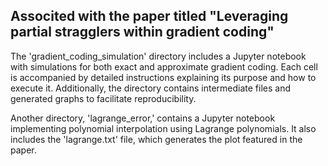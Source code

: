 ## Associted with the paper titled "Leveraging partial stragglers within gradient coding"

The 'gradient_coding_simulation' directory includes a Jupyter notebook with simulations for both exact and approximate gradient coding. 
Each cell is accompanied by detailed instructions explaining its purpose and how to execute it. 
Additionally, the directory contains intermediate files and generated graphs to facilitate reproducibility.

Another directory, 'lagrange_error,' contains a Jupyter notebook implementing polynomial interpolation using Lagrange polynomials. 
It also includes the 'lagrange.txt' file, which generates the plot featured in the paper.
